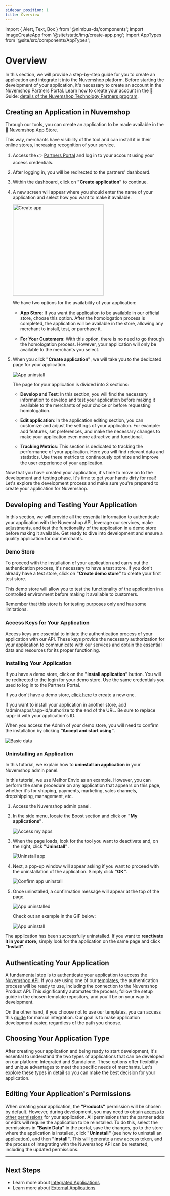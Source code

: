```yaml
---
sidebar_position: 1
title: Overview
---
```


import { Alert, Text, Box } from '@nimbus-ds/components';
import ImageCreateApp from '@site/static/img/create-app.png';
import AppTypes from '@site/src/components/AppTypes';

# Overview

In this section, we will provide a step-by-step guide for you to create an application and integrate it into the Nuvemshop platform. Before starting the development of your application, it's necessary to create an account in the Nuvemshop Partners Portal. Learn how to create your account in the 📝 Guide: [details of the Nuvemshop Technology Partners program](https://atendimento.nuvemshop.com.br/pt_BR/parceiros-tecnologicos/como-fazer-um-aplicativo-para-a-loja-de-aplicativos-nuvemshop).

## Creating an Application in Nuvemshop

Through our tools, you can create an application to be made available in the 📱 [Nuvemshop App Store](https://www.nuvemshop.com.br/loja-aplicativos-nuvem).

This way, merchants have visibility of the tool and can install it in their online stores, increasing recognition of your service.

1. Access the 👉 [Partners Portal](https://partners.nuvemshop.com.br) and log in to your account using your access credentials.

2. After logging in, you will be redirected to the partners' dashboard.

3. Within the dashboard, click on **"Create application"** to continue.

4. A new screen will appear where you should enter the name of your application and select how you want to make it available.

   <img src={ImageCreateApp} width="287" alt="Create app" />

   We have two options for the availability of your application:

   - **App Store**: If you want the application to be available in our official store, choose this option. After the homologation process is completed, the application will be available in the store, allowing any merchant to install, test, or purchase it.

   - **For Your Customers**: With this option, there is no need to go through the homologation process. However, your application will only be available to the merchants you select.

5. When you click **"Create application"**, we will take you to the dedicated page for your application.

   ![App uninstall](../../../../../static/img/my-new-app.png "App uninstall")

   The page for your application is divided into 3 sections:

   - **Develop and Test**: In this section, you will find the necessary information to develop and test your application before making it available to the merchants of your choice or before requesting homologation.

   - **Edit application**: In the application editing section, you can customize and adjust the settings of your application. For example: add features, set preferences, and make the necessary changes to make your application even more attractive and functional.

   - **Tracking Metrics**: This section is dedicated to tracking the performance of your application. Here you will find relevant data and statistics. Use these metrics to continuously optimize and improve the user experience of your application.

Now that you have created your application, it's time to move on to the development and testing phase. It's time to get your hands dirty for real! Let's explore the development process and make sure you're prepared to create your application for Nuvemshop.

## Developing and Testing Your Application

In this section, we will provide all the essential information to authenticate your application with the Nuvemshop API, leverage our services, make adjustments, and test the functionality of the application in a demo store before making it available. Get ready to dive into development and ensure a quality application for our merchants.

### Demo Store

To proceed with the installation of your application and carry out the authentication process, it's necessary to have a test store. If you don't already have a test store, click on **"Create demo store"** to create your first test store.

This demo store will allow you to test the functionality of the application in a controlled environment before making it available to customers.

<Alert appearance="primary" title="📌 Note">
   Remember that this store is for testing purposes only and has some limitations.
</Alert>

<br />

### Access Keys for Your Application

Access keys are essential to initiate the authentication process of your application with our API.
These keys provide the necessary authorization for your application to communicate with our services and obtain the essential data and resources for its proper functioning.

### Installing Your Application

If you have a demo store, click on the **"Install application"** button. You will be redirected to the login for your demo store. Use the same credentials you used to log in to the Partners Portal.

If you don't have a demo store, [click here](https://partners.nuvemshop.com.br/stores/create?type=demo) to create a new one.

<Alert title="💡 Tip">
   <Text>If you want to install your application in another store, add <Text as="span" fontWeight="bold">/admin/apps/:app-id/authorize</Text> to the end of the URL. Be sure to replace <Text as="span" fontWeight="bold">:app-id</Text> with your application's ID.</Text>
</Alert>

<br />

When you access the Admin of your demo store, you will need to confirm the installation by clicking **"Accept and start using"**.

![Basic data](../../../../../static/img/app-install.png "Basic data")

### Uninstalling an Application

In this tutorial, we explain how to **uninstall an application** in your Nuvemshop admin panel.

<Alert title="💡 Tip">
   In this tutorial, we use Melhor Envio as an example. However, you can perform the same procedure on any application that appears on this page, whether it's for shipping, payments, marketing, sales channels, dropshipping, management, etc.
</Alert>

1. Access the Nuvemshop admin panel.

2. In the side menu, locate the Boost section and click on **"My applications"**.

   ![Access my apps](../../../../../static/img/access-my-apps.jpeg "Access my apps")

3. When the page loads, look for the tool you want to deactivate and, on the right, click **"Uninstall"**.

   ![Uninstall app](../../../../../static/img/uninstall-app.jpeg "Uninstall app")

4. Next, a pop-up window will appear asking if you want to proceed with the uninstallation of the application. Simply click **"OK"**.

   ![Confirm app uninstall](../../../../../static/img/confirm-app-uninstall.jpeg "Confirm app uninstall")

5. Once uninstalled, a confirmation message will appear at the top of the page.

   ![App uninstalled](../../../../../static/img/app-uninstalled.jpg "App uninstalled")

   Check out an example in the GIF below:

   ![App uninstall](../../../../../static/img/uninstall-app.gif "App uninstall")

The application has been successfully uninstalled. If you want to **reactivate it in your store**, simply look for the application on the same page and click **"Install"**.

## Authenticating Your Application

A fundamental step is to authenticate your application to access the [Nuvemshop API](../developer-tools/nuvemshop-api.md). If you are using one of our [templates](../developer-tools/templates.md), the authentication process will be ready to use, including the connection to the Nuvemshop Product API. This significantly automates the process; follow the setup guide in the chosen template repository, and you'll be on your way to development.

On the other hand, if you choose not to use our templates, you can access this [guide](./authentication.md) for manual integration. Our goal is to make application development easier, regardless of the path you choose.

## Choosing Your Application Type

After creating your application and being ready to start development, it's essential to understand the two types of applications that can be developed on our platform: Integrated and Standalone. These options offer flexibility and unique advantages to meet the specific needs of merchants. Let's explore these types in detail so you can make the best decision for your application.

<AppTypes />

## Editing Your Application's Permissions

When creating your application, the **"Products"** permission will be chosen by default. However, during development, you may need to obtain [access to other permissions](../developer-tools/nuvemshop-api.md#permissões-e-escopos) for your application. All permissions that the partner adds or edits will require the application to be reinstalled. To do this, select the permissions in **"Basic Data"** in the portal, save the changes, go to the store where the application is installed, click **"Uninstall"** (see how to uninstall an [application](./overview.md#desinstalando-um-aplicativo)), and then **"Install"**. This will generate a new access token, and the process of integrating with the Nuvemshop API can be restarted, including the updated permissions.

---

## Next Steps

- Learn more about [Integrated Applications](./native.md)
- Learn more about [External Applications](./standalone.md)
